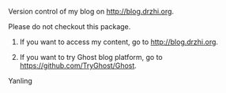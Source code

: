 Version control of my blog on http://blog.drzhi.org.

Please do not checkout this package. 
1) If you want to access my content, go to http://blog.drzhi.org.

2) If you want to try Ghost blog platform, go to https://github.com/TryGhost/Ghost. 

Yanling
